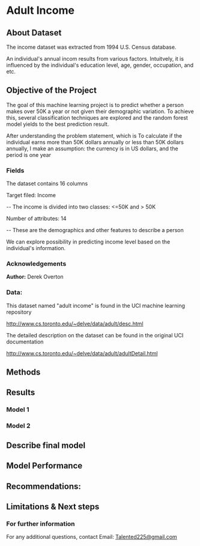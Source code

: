# Adult Income

## About Dataset 

The income dataset was extracted from 1994 U.S. Census database.

An individual's annual incom results from various factors. Intuitvely, it is influenced by the individual's education level, age, gender, occupation, and etc.

## Objective of the Project 

The goal of this machine learning project is to predict whether a person makes over 50K a year or not given their demographic variation. To achieve this, several classification techniques are explored and the random forest model yields to the best prediction result.

After understanding the problem statement, which is To calculate if the individual earns more than 50K dollars annually or less than 50K dollars annually, I make an assumption: the currency is in US dollars, and the period is one year

### Fields

The dataset contains 16 columns

Target filed: Income 

-- The income is divided into two classes: <=50K and > 50K

Number of attributes: 14

-- These are the demographics and other features to describe a person 

We can explore possibility in predicting income level based on the individual's information.

### Acknowledgements 

**Author:** Derek Overton

### Data:

This dataset named "adult income" is found in the UCI machine learning repository

http://www.cs.toronto.edu/~delve/data/adult/desc.html

The detailed description on the dataset can be found in the original UCI documentation

http://www.cs.toronto.edu/~delve/data/adult/adultDetail.html

## Methods

## Results 

### Model 1

### Model 2 

## Describe final model 

## Model Performance 

## Recommendations:

## Limitations & Next steps 

### For further information

For any additional questions, contact Email: Talented225@gmail.com
